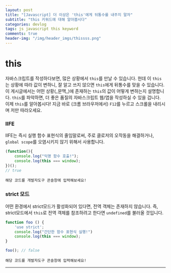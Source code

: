 ```yaml
---
layout: post
title: "[Javascript] 더 이상은 'this'에게 뒤통수를 내주지 말자"
subtitle: "this 키워드에 대해 알아봅시다"
categories: devlog
tags: js javascript this keyword 
comments: true
header-img: "/img/header_imgs/thissss.png"
---
```


# this

자바스크립트를 작성하다보면, 많은 상황에서 `this`를 만날 수 있습니다. 헌데 이 `this`는 상황에 따라 값이 변하니, 잘 알고 쓰지 않으면 `this`에게 뒤통수를 맞을 수 있습니다.  
이 게시글에서는 어떤 상황(\_문맥\_)에 존재하는 `this`의 값이 어떻게 변하는지 설명합니다. `this`를 파악하면, 더 좋은 품질의 자바스크립트 웹/앱을 작성하실 수 있을 겁니다.  
이제 `this`를 알아봅시다! 지금 바로 (크롬 브라우저에서) `F12`를 누르고 스크롤을 내리시며 저만 따라오세요.

### IIFE

IIFE는 즉시 실행 함수 표현식의 줄임말로써, 주로 클로저의 오작동을 해결하거나, `global scope`를 오염시키지 않기 위해서 사용합니다.

```javascript
(function(){
	console.log("익명 함수 호출!");
	console.log(this === window);
})();
// true
```
`해당 코드를 개발자도구 콘솔창에 입력해보세요!`

### strict 모드

어떤 환경에서 strict모드가 활성화되어 있다면, 전역 객체는 존재하지 않습니다. 즉, strict모드에서 `this`로 전역 객체를 참조하려고 한다면 `undefined`를 불러올 것입니다.

```javascript
function foo () {
	'use strict';
	console.log("간단한 함수 표현식 실행!")
	console.log(this === window); 
}

foo(); // false
```
`해당 코드를 개발자도구 콘솔창에 입력해보세요!`

------------
